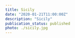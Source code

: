 ```yaml
---
title: Sicily
date: "2020-01-21T11:00:00Z"
description: "Sicily"
publication_status: published
photo: ./sicily.jpg
---
```



